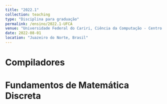 ```yaml
---
title: "2022.1"
collection: teaching
type: "Disciplina para graduação"
permalink: /ensino/2022.1-UFCA
venue: "Universidade Federal do Cariri, Ciência da Computação - Centro de Ciências e Tecnologia"
date: 2022-08-01
location: "Juazeiro do Norte, Brasil"
---
```


# Compiladores
# Fundamentos de Matemática Discreta